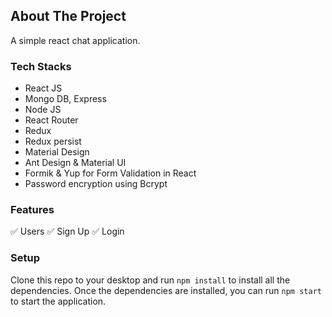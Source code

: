 <!-- TABLE OF CONTENTS
<details>
  <summary>Table of Contents</summary>
  <ol>
      <a href="#about-the-project">About The Project</a>

      <a href="#Tech-Stacks">Tech stacks</a>
    <li>
      <ul>
        <li><a href="#prerequisites">Prerequisites</a></li>
        <li><a href="#installation">Installation</a></li>
      </ul>
    </li>
    <li><a href="#Screenshots">Usage</a></li>
    <li><a href="#Features">Roadmap</a></li>

    <li><a href="#Contact">Contact</a></li>
   </ol>
</details> -->

<!-- ABOUT THE PROJECT -->

## **About The Project**

<!-- [![Product Name Screen Shot][product-screenshot]](https://example.com) -->

A simple react chat application.

<!-- <p align="right">(<a href="#readme-top">back to top</a>)</p> -->

### **Tech Stacks**

- React JS
- Mongo DB, Express
- Node JS
- React Router
- Redux
- Redux persist
- Material Design
- Ant Design & Material UI
- Formik & Yup for Form Validation in React
- Password encryption using Bcrypt

<!-- <p align="right">(<a href="#readme-top">back to top</a>)</p> -->

<!-- ### Installation

_Below is an example of how you can instruct your audience on installing and setting up your app. This template doesn't rely on any external dependencies or services._ -->

<!-- 1. Get a free API Key at [https://example.com](https://example.com)
2. Clone the repo
   ```sh
   git clone https://github.com/your_username_/Project-Name.git
   ```
3. Install NPM packages
   ```sh
   npm install
   ```
4. Enter your API in `config.js`
   ```js
   const API_KEY = "ENTER YOUR API";
   ``` -->

<!-- USAGE EXAMPLES -->

### **Features**

:white_check_mark: Users
:white_check_mark: Sign Up
:white_check_mark: Login

<!-- <p align="right">(<a href="#readme-top">back to top</a>)</p> -->

<!-- ## **Todo**
-  -->

### **Setup**

Clone this repo to your desktop and run `npm install` to install all the dependencies.
Once the dependencies are installed, you can run `npm start` to start the application.

<!-- Use this space to show useful examples of how a project can be used. Additional screenshots, code examples and demos work well in this space. You may also link to more resources.

_For more examples, please refer to the [Documentation](https://example.com)_ -->

<!-- <p align="right">(<a href="#readme-top">back to top</a>)</p> -->

<!-- ROADMAP -->

<!-- ## **Contact**

Project Link: [https://github.com/your_username/repo_name](https://github.com/your_username/repo_name)

<p align="right">(<a href="#readme-top">back to top</a>)</p> -->
